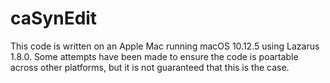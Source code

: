 # caSynEdit

This code is written on an Apple Mac running macOS 10.12.5 using Lazarus 1.8.0. Some attempts have been made to ensure the code is poartable across other platforms, but it is not guaranteed that this is the case.
